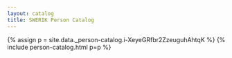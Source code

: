 ```yaml
---
layout: catalog
title: SWERIK Person Catalog
---
```

{% assign p = site.data._person-catalog.i-XeyeGRfbr2ZzeuguhAhtqK %}
{% include person-catalog.html p=p %}

